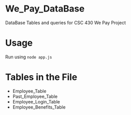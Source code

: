 # We_Pay_DataBase
DataBase Tables and queries for CSC 430 We Pay Project 


# Usage
Run using `node app.js` 

<h1>Tables in the File</h1>
<ul>
  <li>Employee_Table</li>
  <li>Past_Employee_Table</li>
  <li>Employee_Login_Table</li>
  <li>Employee_Benefits_Table</li>
</ul>
